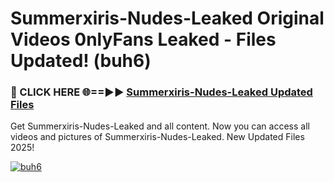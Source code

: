 # Summerxiris-Nudes-Leaked Original Videos 0nlyFans Leaked - Files Updated! (buh6)

<h3>🔴 CLICK HERE 🌐==►► <a href="https://tinyurl.com/4mcuefdz" rel="nofollow">Summerxiris-Nudes-Leaked Updated Files</a></h3>

Get Summerxiris-Nudes-Leaked and all content. Now you can access all videos and pictures of Summerxiris-Nudes-Leaked. New Updated Files 2025!

[![buh6](https://i.imgur.com/StAQSOY.gif)](https://tinyurl.com/4mcuefdz)
